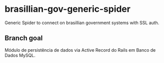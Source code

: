 # brasillian-gov-generic-spider
Generic Spider to connect on brasillian government systems with SSL auth.

## Branch goal
Módulo de persistência de dados via Active Record do Rails em Banco de Dados MySQL.
